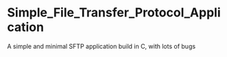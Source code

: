 # Simple_File_Transfer_Protocol_Application
A simple and minimal SFTP application build in C, with lots of bugs
